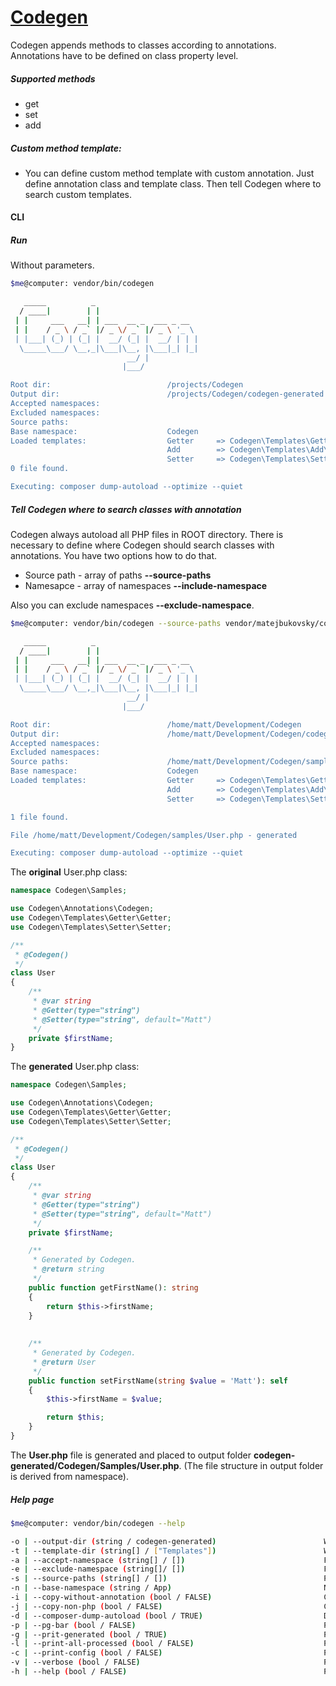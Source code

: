[Codegen](https://github.com/matejbukovsky/codegen)
===================================
Codegen appends methods to classes according to annotations. Annotations have to be defined on class property level.

##### Supported methods
  - get
  - set
  - add


##### Custom method template:
  - You can define custom method template with custom annotation. Just define annotation class and template class. Then tell Codegen where to search custom templates.

#### CLI

##### Run

Without parameters.

```sh
$me@computer: vendor/bin/codegen
```
```sh
   _____          _
  / ____|        | |
 | |     ___   __| | ___  __ _  ___ _ __
 | |    / _ \ / _` |/ _ \/ _` |/ _ \ '_ \
 | |___| (_) | (_| |  __/ (_| |  __/ | | |
  \_____\___/ \__,_|\___|\__, |\___|_| |_| 
                          __/ |
                         |___/

Root dir:                          /projects/Codegen               
Output dir:                        /projects/Codegen/codegen-generated    
Accepted namespaces:                                                             
Excluded namespaces:                                      
Source paths:                                           
Base namespace:                    Codegen               
Loaded templates:                  Getter     => Codegen\Templates\Getter\Getter 
                                   Add        => Codegen\Templates\Add\Add           
                                   Setter     => Codegen\Templates\Setter\Setter                                                                                              
0 file found.

Executing: composer dump-autoload --optimize --quiet
```

##### Tell Codegen where to search classes with annotation

Codegen always autoload all PHP files in ROOT directory. There is necessary to define where Codegen should search classes with annotations. You have two options how to do that.
- Source path - array of paths **--source-paths**
- Namesapce - array of namespaces **--include-namespace**

Also you can exclude namespaces **--exclude-namespace**.

```sh
$me@computer: vendor/bin/codegen --source-paths vendor/matejbukovsky/codegen/samples
```
```sh
   _____          _
  / ____|        | |
 | |     ___   __| | ___  __ _  ___ _ __
 | |    / _ \ / _` |/ _ \/ _` |/ _ \ '_ \
 | |___| (_) | (_| |  __/ (_| |  __/ | | |
  \_____\___/ \__,_|\___|\__, |\___|_| |_| 
                          __/ |
                         |___/

Root dir:                          /home/matt/Development/Codegen                                               
Output dir:                        /home/matt/Development/Codegen/codegen-generated    
Accepted namespaces:                                                               
Excluded namespaces:                                                                
Source paths:                      /home/matt/Development/Codegen/samples       
Base namespace:                    Codegen                                      
Loaded templates:                  Getter     => Codegen\Templates\Getter\Getter  
                                   Add        => Codegen\Templates\Add\Add           
                                   Setter     => Codegen\Templates\Setter\Setter     

1 file found.

File /home/matt/Development/Codegen/samples/User.php - generated

Executing: composer dump-autoload --optimize --quiet

```
The **original** User.php class:
```php
namespace Codegen\Samples;

use Codegen\Annotations\Codegen;
use Codegen\Templates\Getter\Getter;
use Codegen\Templates\Setter\Setter;

/**
 * @Codegen()
 */
class User
{
	/**
	 * @var string
	 * @Getter(type="string")
	 * @Setter(type="string", default="Matt")
	 */
	private $firstName;
}
```
The **generated** User.php class:
```php
namespace Codegen\Samples;

use Codegen\Annotations\Codegen;
use Codegen\Templates\Getter\Getter;
use Codegen\Templates\Setter\Setter;

/**
 * @Codegen()
 */
class User
{
	/**
	 * @var string
	 * @Getter(type="string")
	 * @Setter(type="string", default="Matt")
	 */
	private $firstName;

    /**
     * Generated by Codegen.
     * @return string
     */
    public function getFirstName(): string
    {
        return $this->firstName;
    }
    
    
    /**
     * Generated by Codegen.
     * @return User
     */
    public function setFirstName(string $value = 'Matt'): self
    {
        $this->firstName = $value;

        return $this;
    }
}
```

The **User.php** file is generated and placed to output folder **codegen-generated/Codegen/Samples/User.php**. (The file structure in output folder is derived from namespace).

##### Help page

```sh
$me@computer: vendor/bin/codegen --help
```
```sh
-o | --output-dir (string / codegen-generated)                        Where to place generated files/folders.    
-t | --template-dir (string[] / ["Templates"])                        Where to search code template classes.
-a | --accept-namespace (string[] / [])                               File namespaces to be included in source files. 
-e | --exclude-namespace (string[]/ [])                               File namespaces to be excluded from source files.
-s | --source-paths (string[] / [])                                   Paths to be included in source files.           
-n | --base-namespace (string / App)                                  Namespace defining rootDir in generated folder.
-i | --copy-without-annotation (bool / FALSE)                         Copy PHP files withou @Codegen annotation to generated folder.                                                                             
-j | --copy-non-php (bool / FALSE)                                    Copy non PHP files to generated folder.        
-d | --composer-dump-autoload (bool / TRUE)                           Dump composer autoload after generating files.  
-p | --pg-bar (bool / FALSE)                                          Print progress bar (prevent to print generated files if enabled).
-g | --prit-generated (bool / TRUE)                                   Print generated files (if progress bar disabled). 
-l | --print-all-processed (bool / FALSE)                             Print all processed files (generated/copied) (if progress bar disabled).                                                                   
-c | --print-config (bool / FALSE)                                    Print loaded configuration.        
-v | --verbose (bool / FALSE)                                         Print composer info and stackTrace when error occur.  
-h | --help (bool / FALSE)                                            Print this help page. 
```